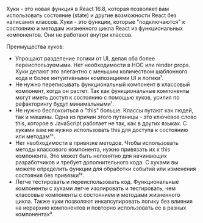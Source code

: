 Хуки - это новая функция в React 16.8, которая позволяет вам использовать состояние (state) и другие возможности React без написания классов. Хуки - это функции, которые \"подключаются\" к состоянию и методам жизненного цикла React из функциональных компонентов. Они не работают внутри классов.

Преимущества хуков:

- Упрощают разделение логики от UI, делая оба более переиспользуемыми. Нет необходимости в HOC или render props. Хуки делают это элегантно с меньшим количеством шаблонного кода и более интуитивными композициями UI и логики¹.
- Не нужно переписывать функциональный компонент в классовый компонент, когда он растет. Так как функциональные компоненты могут иметь доступ к состоянию с помощью хуков, усилия по рефакторингу будут минимальными¹.
- Не нужно беспокоиться о \"this\" больше. Классы путают как людей, так и машины. Одна из причин этого путаницы - это ключевое слово this, которое в JavaScript работает не так, как в других языках. С хуками вам не нужно использовать this для доступа к состоянию или методам¹².
- Нет необходимости в привязке методов. Чтобы использовать методы классового компонента, нужно привязать их к this компонента. Это может быть непонятно для начинающих разработчиков и требует дополнительного кода. С хуками вы можете определить функции для обработки событий или изменения состояния без привязки¹².
- Легче тестировать и переиспользовать код. Функциональные компоненты с хуками легче изолировать и тестировать, чем классовые компоненты с состоянием и методами жизненного цикла. Также хуки позволяют инкапсулировать логику без влияния на иерархию компонентов и повторно использовать ее в разных компонентах³.
